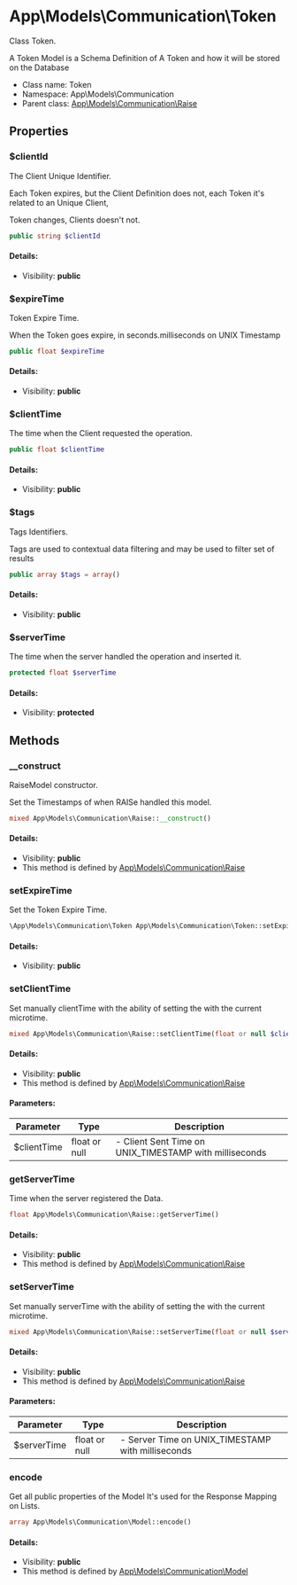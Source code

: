 App\Models\Communication\Token
===============

Class Token.

A Token Model is a Schema Definition of
A Token and how it will be stored on the Database


* Class name: Token
* Namespace: App\Models\Communication
* Parent class: [App\Models\Communication\Raise](App-Models-Communication-Raise.md)





Properties
----------


### $clientId

The Client Unique Identifier.

Each Token expires, but the Client Definition does not,
each Token it's related to an Unique Client,

Token changes, Clients doesn't not.

```php
public string $clientId
```

#### Details:
* Visibility: **public**


### $expireTime

Token Expire Time.

When the Token goes expire,
in seconds.milliseconds on UNIX Timestamp

```php
public float $expireTime
```

#### Details:
* Visibility: **public**


### $clientTime

The time when the Client requested the operation.



```php
public float $clientTime
```

#### Details:
* Visibility: **public**


### $tags

Tags Identifiers.

Tags are used to contextual data filtering
and may be used to filter set of results

```php
public array $tags = array()
```

#### Details:
* Visibility: **public**


### $serverTime

The time when the server handled the operation and inserted it.



```php
protected float $serverTime
```

#### Details:
* Visibility: **protected**


Methods
-------


### __construct

RaiseModel constructor.

Set the Timestamps of when RAISe handled
this model.

```php
mixed App\Models\Communication\Raise::__construct()
```

#### Details:
* Visibility: **public**
* This method is defined by [App\Models\Communication\Raise](App-Models-Communication-Raise.md)




### setExpireTime

Set the Token Expire Time.



```php
\App\Models\Communication\Token App\Models\Communication\Token::setExpireTime()
```

#### Details:
* Visibility: **public**




### setClientTime

Set manually clientTime
with the ability of setting the with the current microtime.



```php
mixed App\Models\Communication\Raise::setClientTime(float or null $clientTime)
```

#### Details:
* Visibility: **public**
* This method is defined by [App\Models\Communication\Raise](App-Models-Communication-Raise.md)


#### Parameters:

| Parameter | Type | Description |
|-----------|------|-------------|
| $clientTime | float or null |  - Client Sent Time on UNIX_TIMESTAMP with milliseconds |



### getServerTime

Time when the server registered the Data.



```php
float App\Models\Communication\Raise::getServerTime()
```

#### Details:
* Visibility: **public**
* This method is defined by [App\Models\Communication\Raise](App-Models-Communication-Raise.md)




### setServerTime

Set manually serverTime
with the ability of setting the with the current microtime.



```php
mixed App\Models\Communication\Raise::setServerTime(float or null $serverTime)
```

#### Details:
* Visibility: **public**
* This method is defined by [App\Models\Communication\Raise](App-Models-Communication-Raise.md)


#### Parameters:

| Parameter | Type | Description |
|-----------|------|-------------|
| $serverTime | float or null |  - Server Time on UNIX_TIMESTAMP with milliseconds |



### encode

Get all public properties of the Model
It's used for the Response Mapping on Lists.



```php
array App\Models\Communication\Model::encode()
```

#### Details:
* Visibility: **public**
* This method is defined by [App\Models\Communication\Model](App-Models-Communication-Model.md)



